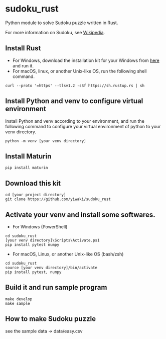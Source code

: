 # sudoku_rust

Python module to solve Sudoku puzzle written in Rust.

For more information on Sudoku, see [Wikipedia](https://en.wikipedia.org/wiki/Sudoku).

## Install Rust

- For Windows, download the installation kit for your Windows from [here](https://forge.rust-lang.org/infra/other-installation-methods.eichithi-emueru) and run it.
- For macOS, linux, or another Unix-like OS, run the following shell command.

```
curl --proto '=https' --tlsv1.2 -sSf https://sh.rustup.rs | sh
```

## Install Python and venv to configure virtual environment

Install Python and venv according to your environment, and run the following command to configure your virtual environment of python to your venv directory.

```
python -m venv [your venv directory]
```

## Install Maturin

```
pip install maturin
```

## Download this kit

```
cd [your project directory]
git clone https://github.com/yiwaki/sudoku_rust
```

## Activate your venv and install some softwares.

- For Windows (PowerShell)

```
cd sudoku_rust
[your venv directory]\Scripts\Activate.ps1
pip install pytest numpy
```

- For macOS, Linux, or another Unix-like OS (bash/zsh)

```
cd sudoku_rust
source [your venv directory]/bin/activate
pip install pytest, numpy
```

## Build it and run sample program

```
make develop
make sample
```

## How to make Sudoku puzzle

see the sample data -> data/easy.csv
